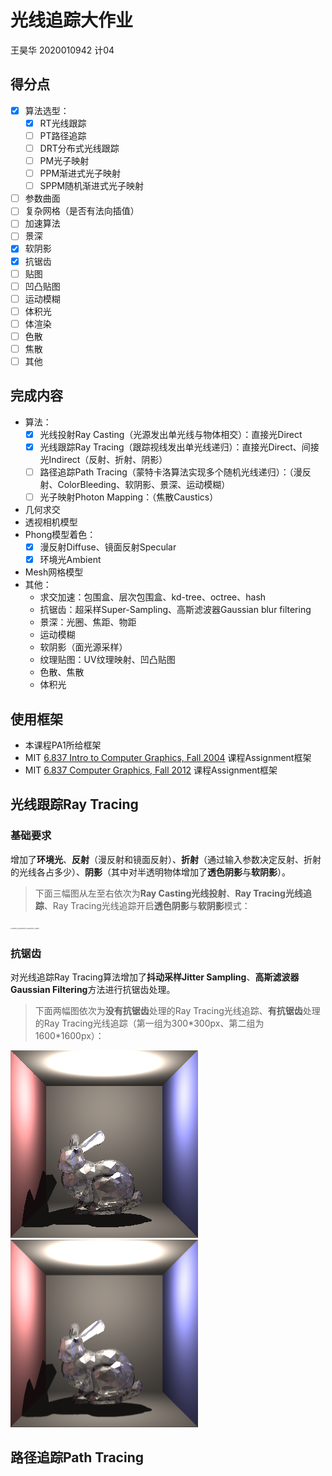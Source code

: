 # 光线追踪大作业

王昊华 2020010942 计04

## 得分点

- [x] 算法选型：
  - [x] RT光线跟踪
  - [ ] PT路径追踪
  - [ ] DRT分布式光线跟踪
  - [ ] PM光子映射
  - [ ] PPM渐进式光子映射
  - [ ] SPPM随机渐进式光子映射

- [ ] 参数曲面
- [ ] 复杂网格（是否有法向插值）
- [ ] 加速算法
- [ ] 景深
- [x] 软阴影
- [x] 抗锯齿
- [ ] 贴图
- [ ] 凹凸贴图
- [ ] 运动模糊
- [ ] 体积光
- [ ] 体渲染
- [ ] 色散
- [ ] 焦散
- [ ] 其他

## 完成内容

- 算法：
  - [x] 光线投射Ray Casting（光源发出单光线与物体相交）：直接光Direct
  - [x] 光线跟踪Ray Tracing（跟踪视线发出单光线递归）：直接光Direct、间接光Indirect（反射、折射、阴影）
  - [ ] 路径追踪Path Tracing（蒙特卡洛算法实现多个随机光线递归）：（漫反射、ColorBleeding、软阴影、景深、运动模糊）
  - [ ] 光子映射Photon Mapping：（焦散Caustics）
- 几何求交
- 透视相机模型
- Phong模型着色：
  - [x] 漫反射Diffuse、镜面反射Specular
  - [x] 环境光Ambient
- Mesh网格模型
- 其他：
  - 求交加速：包围盒、层次包围盒、kd-tree、octree、hash
  - 抗锯齿：超采样Super-Sampling、高斯滤波器Gaussian blur filtering
  - 景深：光圈、焦距、物距
  - 运动模糊
  - 软阴影（面光源采样）
  - 纹理贴图：UV纹理映射、凹凸贴图
  - 色散、焦散
  - 体积光

## 使用框架

- 本课程PA1所给框架
- MIT [6.837 Intro to Computer Graphics, Fall 2004](http://groups.csail.mit.edu/graphics/classes/6.837/F04/index.html) 课程Assignment框架
- MIT [6.837 Computer Graphics, Fall 2012](https://ocw.mit.edu/courses/6-837-computer-graphics-fall-2012/pages/syllabus/) 课程Assignment框架

## 光线跟踪Ray Tracing

### 基础要求

增加了**环境光**、**反射**（漫反射和镜面反射）、**折射**（通过输入参数决定反射、折射的光线各占多少）、**阴影**（其中对半透明物体增加了**透色阴影**与**软阴影**）。

> 下面三幅图从左至右依次为**Ray Casting光线投射**、**Ray Tracing光线追踪**、Ray Tracing光线追踪开启**透色阴影**与**软阴影**模式：
>

<img src="Report.assets/scene14_rc.bmp" alt="scene14_rc" style="zoom:15%;" /><img src="Report.assets/scene14_rt.bmp" alt="scene14_rt" style="zoom:15%;" /><img src="Report.assets/scene14_rt_trans.bmp" alt="scene14_rt_trans" style="zoom:15%;" />

### 抗锯齿

对光线追踪Ray Tracing算法增加了**抖动采样Jitter Sampling**、**高斯滤波器Gaussian Filtering**方法进行抗锯齿处理。

> 下面两幅图依次为**没有抗锯齿**处理的Ray Tracing光线追踪、**有抗锯齿**处理的Ray Tracing光线追踪（第一组为300\*300px、第二组为1600\*1600px）：

<img src="Report.assets/scene02_rt_noaa_small.bmp" alt="scene02_rt_noaa_small"/><img src="Report.assets/scene02_rt_aa_small.bmp" alt="scene02_rt_aa_small"/>

## 路径追踪Path Tracing

